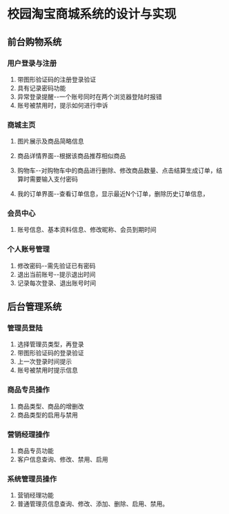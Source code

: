# 校园淘宝商城系统的设计与实现
## 前台购物系统
### 用户登录与注册
1. 带图形验证码的注册登录验证
2. 具有记录密码功能
3. 异常登录提醒--一个账号同时在两个浏览器登陆时报错
4. 账号被禁用时，提示如何进行申诉
### 商城主页
1. 图片展示及商品简略信息
2. 商品详情界面--根据该商品推荐相似商品
3. 购物车--对购物车中的商品进行删除、修改商品数量、点击结算生成订单，结算时需要输入支付密码

4. 我的订单界面--查看订单信息，显示最近N个订单，删除历史订单信息，
### 会员中心 
1. 账号信息、基本资料信息、修改昵称、会员到期时间
### 个人账号管理
1. 修改密码--需先验证已有密码
2. 退出当前账号--提示退出时间
3. 记录每次登录、退出账号时间
## 后台管理系统
### 管理员登陆
1. 选择管理员类型，再登录
2. 带图形验证码的登录验证
3. 上一次登录时间提示
4. 账号被禁用时提示信息
### 商品专员操作
1. 商品类型、商品的增删改
2. 商品类型的启用与禁用
### 营销经理操作
1. 商品专员功能
2. 客户信息查询、修改、禁用、启用
### 系统管理员操作
1. 营销经理功能
2. 普通管理员信息查询、修改、添加、删除、启用、禁用。
